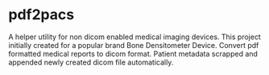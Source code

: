 # pdf2pacs
A helper utility for non dicom enabled medical imaging devices. This project initially created for a popular brand Bone Densitometer Device. 
Convert pdf formatted medical reports to dicom format. Patient metadata scrapped and appended newly created dicom file automatically.
